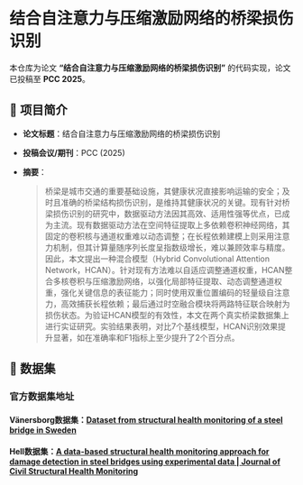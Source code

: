 # 结合自注意力与压缩激励网络的桥梁损伤识别

本仓库为论文 **“结合自注意力与压缩激励网络的桥梁损伤识别”** 的代码实现，论文已投稿至 **PCC 2025**。

## 📖 项目简介

- **论文标题**：结合自注意力与压缩激励网络的桥梁损伤识别  

- **投稿会议/期刊**：PCC (2025)  

- **摘要**：  
  > 桥梁是城市交通的重要基础设施，其健康状况直接影响运输的安全；及时且准确的桥梁结构损伤识别，是维持其健康状况的关键。现有针对桥梁损伤识别的研究中，数据驱动方法因其高效、适用性强等优点，已成为主流。现有数据驱动方法在空间特征提取上多依赖卷积神经网络，其固定的卷积核与通道权重难以动态调整；在长程依赖建模上则采用注意力机制，但其计算量随序列长度呈指数级增长，难以兼顾效率与精度。因此，本文提出一种混合模型（Hybrid Convolutional Attention Network，HCAN）。针对现有方法难以自适应调整通道权重，HCAN整合多核卷积与压缩激励网络，以强化局部特征提取、动态调整通道权重，强化关键信息的表征能力；同时使用双重位置编码的轻量级自注意力，高效捕获长程依赖；最后通过时空融合模块将两路特征联合映射为损伤状态。为验证HCAN模型的有效性，本文在两个真实桥梁数据集上进行实证研究。实验结果表明，对比7个基线模型，HCAN识别效果提升显著，如在准确率和F1指标上至少提升了2个百分点。

## 🔧 数据集

### 官方数据集地址

#### Vänersborg数据集：[Dataset from structural health monitoring of a steel bridge in Sweden](https://zenodo.org/records/8300495)

#### Hell数据集：[A data-based structural health monitoring approach for damage detection in steel bridges using experimental data | Journal of Civil Structural Health Monitoring](https://link.springer.com/article/10.1007/s13349-021-00530-8)